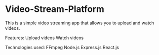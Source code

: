 # Video-Stream-Platform
This is a simple video streaming app that allows you to upload and watch videos.

Features:
   Upload videos
   Watch videos


Technologies used:
   FFmpeg
   Node.js
   Express.js
   React.js